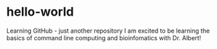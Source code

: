 # hello-world
Learning GitHub - just another repository
I am excited to be learning the basics of command line computing and bioinfomatics with Dr. Albert!
